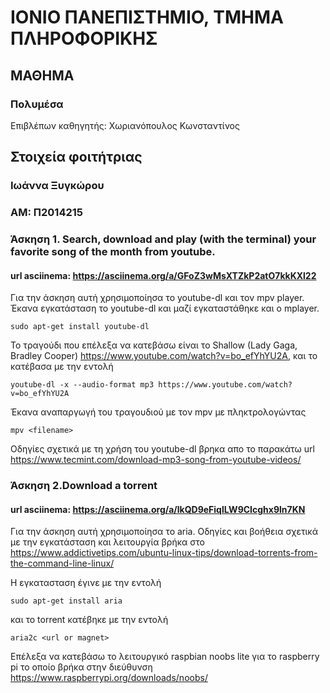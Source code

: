 # ΙΟΝΙΟ ΠΑΝΕΠΙΣΤΗΜΙΟ, ΤΜΗΜΑ ΠΛΗΡΟΦΟΡΙΚΗΣ 
## ΜΑΘΗΜΑ
### Πολυμέσα  
Επιβλέπων καθηγητής: Χωριανόπουλος Κωνσταντίνος 

## Στοιχεία φοιτήτριας  
### Ιωάννα Ξυγκώρου
### ΑΜ: Π2014215

### Άσκηση 1. Search, download and play (with the terminal) your favorite song of the month from youtube.

#### url asciinema: https://asciinema.org/a/GFoZ3wMsXTZkP2atO7kkKXl22

Για την άσκηση αυτή χρησιμοποίησα το youtube-dl και τον mpv player. Έκανα εγκατάσταση το youtube-dl και μαζί εγκαταστάθηκε και ο mplayer.

```
sudo apt-get install youtube-dl
```

Το τραγούδι που επέλεξα να κατεβάσω είναι το Shallow (Lady Gaga, Bradley Cooper) https://www.youtube.com/watch?v=bo_efYhYU2A, και το κατέβασα με την εντολή

```
youtube-dl -x --audio-format mp3 https://www.youtube.com/watch?v=bo_efYhYU2A
```

Έκανα αναπαργωγή του τραγουδιού με τον mpv με πληκτρολογώντας

```
mpv <filename>
```

Οδηγίες σχετικά με τη χρήση του youtube-dl βρηκα απο το παρακάτω url
https://www.tecmint.com/download-mp3-song-from-youtube-videos/

### Άσκηση 2.Download a torrent

#### url asciinema: https://asciinema.org/a/lkQD9eFiqlLW9CIcghx9ln7KN

Για την άσκηση αυτή χρησιμοποίησα το aria. Οδηγίες και βοήθεια σχετικά με την εγκατάσταση και λειτουργία βρήκα στο https://www.addictivetips.com/ubuntu-linux-tips/download-torrents-from-the-command-line-linux/

Η εγκατασταση έγινε με την εντολή 

```
sudo apt-get install aria
```

και το torrent κατέβηκε με την εντολή

```
aria2c <url or magnet>
```

Επέλεξα να κατεβάσω το λειτουργικό raspbian noobs lite για το raspberry pi το οποίο βρήκα στην διεύθυνση https://www.raspberrypi.org/downloads/noobs/
